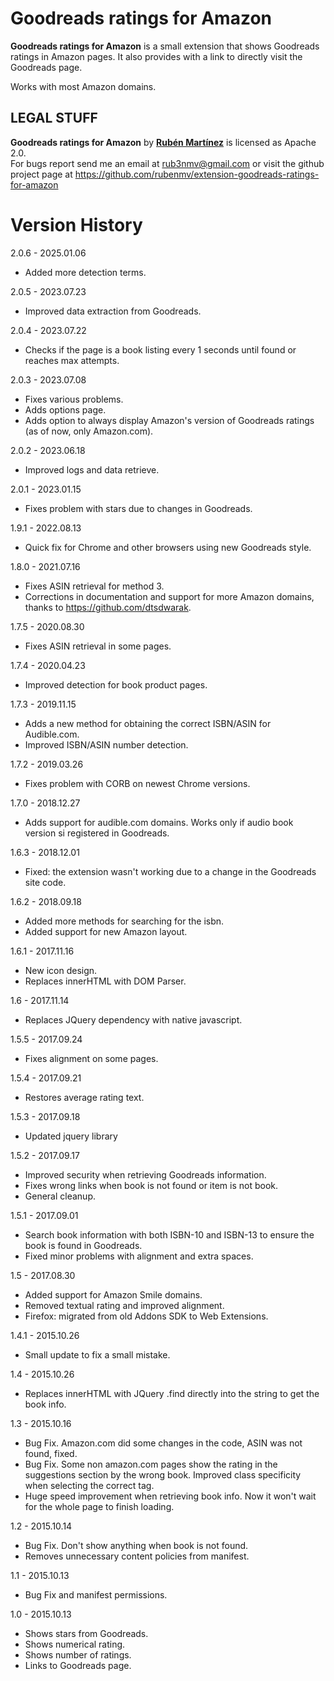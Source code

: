 # Goodreads ratings for Amazon

**Goodreads ratings for Amazon** is a small extension that shows Goodreads ratings in Amazon pages. It also provides with a link to directly visit the Goodreads page.

Works with most Amazon domains.

## LEGAL STUFF
**Goodreads ratings for Amazon** by **[Rub&eacute;n Mart&iacute;nez](https://twitter.com/rub3nmv)** is licensed as Apache 2.0.  
For bugs report send me an email at
rub3nmv@gmail.com
or visit the github project page at 
https://github.com/rubenmv/extension-goodreads-ratings-for-amazon


# Version History

2.0.6 - 2025.01.06
- Added more detection terms.

2.0.5 - 2023.07.23
- Improved data extraction from Goodreads.

2.0.4 - 2023.07.22
- Checks if the page is a book listing every 1 seconds until found or reaches max attempts.

2.0.3 - 2023.07.08
- Fixes various problems.
- Adds options page.
- Adds option to always display Amazon's version of Goodreads ratings (as of now, only Amazon.com).

2.0.2 - 2023.06.18
- Improved logs and data retrieve.

2.0.1 - 2023.01.15
- Fixes problem with stars due to changes in Goodreads.

1.9.1 - 2022.08.13
- Quick fix for Chrome and other browsers using new Goodreads style.

1.8.0 - 2021.07.16
- Fixes ASIN retrieval for method 3.
- Corrections in documentation and support for more Amazon domains, thanks to https://github.com/dtsdwarak.

1.7.5 - 2020.08.30
- Fixes ASIN retrieval in some pages.

1.7.4 - 2020.04.23
- Improved detection for book product pages.

1.7.3 - 2019.11.15
- Adds a new method for obtaining the correct ISBN/ASIN for Audible.com.
- Improved ISBN/ASIN number detection.

1.7.2 - 2019.03.26
- Fixes problem with CORB on newest Chrome versions.

1.7.0 - 2018.12.27
- Adds support for audible.com domains. Works only if audio book version si registered in Goodreads.

1.6.3 - 2018.12.01
- Fixed: the extension wasn't working due to a change in the Goodreads site code.

1.6.2 - 2018.09.18
- Added more methods for searching for the isbn.
- Added support for new Amazon layout.

1.6.1 - 2017.11.16
- New icon design.
- Replaces innerHTML with DOM Parser.

1.6 - 2017.11.14
- Replaces JQuery dependency with native javascript.

1.5.5 - 2017.09.24
- Fixes alignment on some pages.

1.5.4 - 2017.09.21
- Restores average rating text.

1.5.3 - 2017.09.18
- Updated jquery library

1.5.2 - 2017.09.17
- Improved security when retrieving Goodreads information.
- Fixes wrong links when book is not found or item is not book.
- General cleanup.

1.5.1 - 2017.09.01
- Search book information with both ISBN-10 and ISBN-13 to ensure the book is found in Goodreads.
- Fixed minor problems with alignment and extra spaces.

1.5 - 2017.08.30
- Added support for Amazon Smile domains.
- Removed textual rating and improved alignment.
- Firefox: migrated from old Addons SDK to Web Extensions.

1.4.1 - 2015.10.26
- Small update to fix a small mistake.

1.4 - 2015.10.26
- Replaces innerHTML with JQuery .find directly into the string to get the book info.

1.3 - 2015.10.16
- Bug Fix. Amazon.com did some changes in the code, ASIN was not found, fixed.
- Bug Fix. Some non amazon.com pages show the rating in the suggestions section by the wrong book. Improved class specificity when selecting the correct tag.
- Huge speed improvement when retrieving book info. Now it won't wait for the whole page to finish loading.
 
1.2 - 2015.10.14
- Bug Fix. Don't show anything when book is not found.
- Removes unnecessary content policies from manifest. 

1.1 - 2015.10.13
- Bug Fix and manifest permissions. 

1.0 - 2015.10.13
- Shows stars from Goodreads.
- Shows numerical rating.
- Shows number of ratings.
- Links to Goodreads page.

